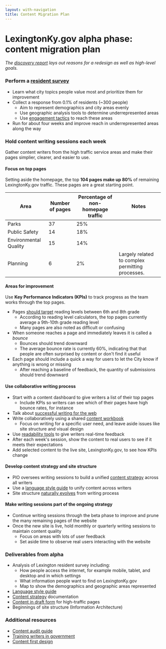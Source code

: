 ```yaml
---
layout: with-navigation
title: Content Migration Plan
---
```


# LexingtonKy.gov alpha phase: content migration plan

_The [discovery report](/next/discovery-report) lays out reasons for a redesign as well as high-level goals._

### Perform a [resident survey](/next/)
  * Learn what city topics people value most and prioritize them for improvement
  * Collect a response from 0.1% of residents (~300 people)
    * Aim to represent demographics and city areas evenly
    * Use geographic analysis tools to determine underrepresented areas
    * Use [engagement tactics](http://www.codeforamerica.org/governments/principles/engagement/) to reach these areas
  * Run for about four weeks and improve reach in underrepresented areas along the way

### Hold content writing sessions each week

Gather content writers from the high traffic service areas and make their pages simplier, clearer, and easier to use.

#### Focus on top pages

Setting aside the homepage, the top **104 pages make up 80%** of remaining LexingtonKy.gov traffic. These pages are a great starting point.

<!-- html output used below so we can include bootstrap styles -->
<!-- |Area|Number of pages|Percentage of non&#45;homepage traffic|Notes| -->
<!-- |&#45;&#45;&#45;&#45;|&#45;&#45;&#45;&#45;&#45;|&#45;&#45;&#45;&#45;&#45;&#45;|&#45;&#45;&#45;&#45;&#45;| -->
<!-- |Parks|37|25%| -->
<!-- |Public Safety|14|18%| -->
<!-- |Environmental Quality|15|14%| -->
<!-- |Planning|6|2%|Largely related to complex permitting processes.| -->

<table class="table table-bordered table-striped"><thead>
    <tr>
      <th>Area</th>
      <th>Number of pages</th>
      <th>Percentage of non-homepage traffic</th>
      <th>Notes</th>
    </tr>
  </thead><tbody>
    <tr>
      <td>Parks</td>
      <td>37</td>
      <td>25%</td>
      <td></td>
    </tr>
    <tr>
      <td>Public Safety</td>
      <td>14</td>
      <td>18%</td>
      <td></td>
    </tr>
    <tr>
      <td>Environmental Quality</td>
      <td>15</td>
      <td>14%</td>
      <td></td>
    </tr>
    <tr>
      <td>Planning</td>
      <td>6</td>
      <td>2%</td>
      <td>Largely related to complex permitting processes.</td>
    </tr>
  </tbody></table>

#### Areas for improvement

Use **Key Performance Indicators (KPIs)** to track progress as the team works through the top pages.

* Pages [should target](http://www.nngroup.com/articles/writing-for-lower-literacy-users/) reading levels between 6th and 8th grade
  * According to reading level calculators, the top pages currently average a 9th-10th grade reading level
  * Many pages are also noted as difficult or confusing
* When someone reaches a page and immediately leaves it is called a _bounce_
  * Bounces should trend downward
  * The average bounce rate is currently 60%, indicating that that people are often surprised by content or don't find it useful
* Each page should include a quick a way for users to let the City know if anything is wrong or missing
  * After reaching a baseline of feedback, the quantity of submissions should trend downward

#### Use collaborative writing process

* Start with a content dashboard to give writers a list of their top pages
  * Include KPIs so writers can see which of their pages have high bounce rates, for instance
* Talk about [successful writing for the web](https://www.gov.uk/guidance/content-design/writing-for-gov-uk)
 * Write collaboratively using a shared [content workbook](https://docs.google.com/document/d/1S1U-kU13cPVp07wjyxfHTtDwuww1fpi6oTi0Eo4NhvM/edit#heading=h.l6xhyokye9cc)
   * Focus on writing for a specific user need, and leave aside issues like site structure and visual design
 * Use [readability tools](https://readability-score.com/) to give writers real-time feedback
 * After each week's session, show the content to real users to see if it meets their expectations
 * Add selected content to the live site, LexingtonKy.gov, to see how KPIs change

#### Develop content strategy and site structure

* PIO oversees writing sessions to build a unified [content strategy](https://insidegovuk.blog.gov.uk/2015/03/05/thinking-big-content-strategy-principles-for-government/) across all writers
* Use a [language style guide](https://www.gov.uk/guidance/style-guide/a-to-z-of-gov-uk-style) to unify content across writers
* Site structure [naturally evolves](http://alistapart.com/blog/post/content-first-design) from writing process

#### Make writing sessions part of the ongoing strategy

* Continue writing sessions through the beta phase to improve and prune the many remaining pages of the website
* Once the new site is live, hold monthly or quarterly writing sessions to maintain content quality
  * Focus on areas with lots of user feedback
  * Set aside time to observe real users interacting with the website

### Deliverables from alpha
* Analysis of Lexington resident survey including:
  * How people access the internet, for example mobile, tablet, and desktop and in which settings
  * What information people want to find on LexingtonKy.gov
  * Map to show the demographics and geographic areas represented
* [Language style guide](https://www.gov.uk/guidance/style-guide/a-to-z-of-gov-uk-style)
* [Content strategy](https://insidegovuk.blog.gov.uk/2015/03/05/thinking-big-content-strategy-principles-for-government/) documentation
* [Content in draft form](https://docs.google.com/document/d/1S1U-kU13cPVp07wjyxfHTtDwuww1fpi6oTi0Eo4NhvM/edit#heading=h.l6xhyokye9cc) for high-traffic pages
* Beginnings of site structure (Information Architecture)

### Additional resources
* [Content audit guide](http://moz.com/blog/content-audit-tutorial)
* [Training writers in government](https://gds.blog.gov.uk/2014/10/23/the-move-to-gov-uk-training-1000-writers/)
* [Content first design](http://alistapart.com/blog/post/content-first-design)
